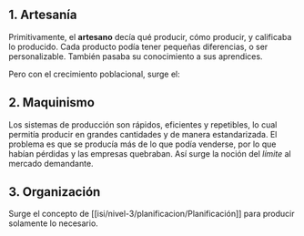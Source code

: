 ## 1. Artesanía
Primitivamente, el **artesano** decía qué producir, cómo producir, y calificaba lo producido. Cada producto podía tener pequeñas diferencias, o ser personalizable. También pasaba su conocimiento a sus aprendices.

Pero con el crecimiento poblacional, surge el:

## 2. Maquinismo
Los sistemas de producción son rápidos, eficientes y repetibles, lo cual permitía producir en grandes cantidades y de manera estandarizada. El problema es que se producía más de lo que podía venderse, por lo que habían pérdidas y las empresas quebraban. Así surge la noción del *límite* al mercado demandante.

## 3. Organización
Surge el concepto de [[isi/nivel-3/planificacion/Planificación]] para producir solamente lo necesario.